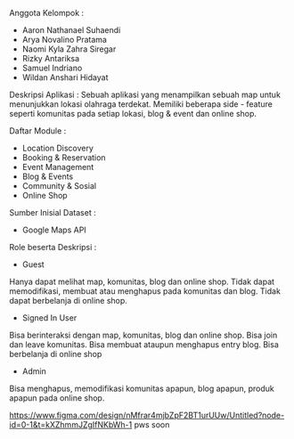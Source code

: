 Anggota Kelompok :
- Aaron Nathanael Suhaendi
- Arya Novalino Pratama
- Naomi Kyla Zahra Siregar
- Rizky Antariksa
- Samuel Indriano
- Wildan Anshari Hidayat

Deskripsi Aplikasi :
Sebuah aplikasi yang menampilkan sebuah map untuk menunjukkan lokasi olahraga terdekat. Memiliki beberapa side - feature seperti komunitas pada setiap lokasi, blog & event dan online shop.

Daftar Module :
- Location Discovery
- Booking & Reservation
- Event Management
- Blog & Events
- Community & Sosial
- Online Shop

Sumber Inisial Dataset :
- Google Maps API

Role beserta Deskripsi :
- Guest

Hanya dapat melihat map, komunitas, blog dan online shop. Tidak dapat memodifikasi, membuat atau menghapus pada komunitas dan blog. Tidak dapat berbelanja di online shop.
- Signed In User

Bisa berinteraksi dengan map, komunitas, blog dan online shop. Bisa join dan leave komunitas. Bisa membuat ataupun menghapus entry blog. Bisa berbelanja di online shop
- Admin

Bisa menghapus, memodifikasi komunitas apapun, blog apapun, produk apapun pada online shop.

https://www.figma.com/design/nMfrar4mjbZpF2BT1urUUw/Untitled?node-id=0-1&t=kXZhmmJZgIfNKbWh-1
pws soon

